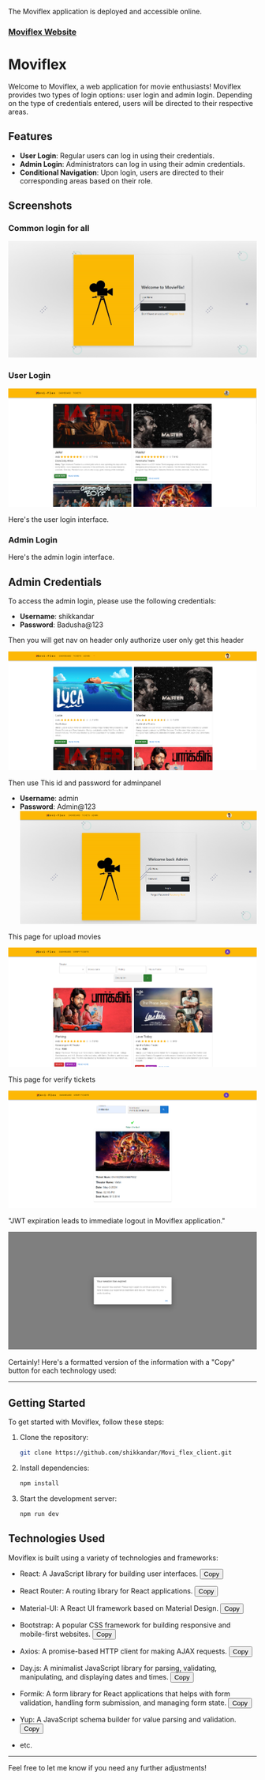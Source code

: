The Moviflex application is deployed and accessible online. 

### [Moviflex Website](https://shik-movi-flex.netlify.app)

# Moviflex

Welcome to Moviflex, a web application for movie enthusiasts! Moviflex provides two types of login options: user login and admin login. Depending on the type of credentials entered, users will be directed to their respective areas.

## Features

- **User Login**: Regular users can log in using their credentials.
- **Admin Login**: Administrators can log in using their admin credentials.
- **Conditional Navigation**: Upon login, users are directed to their corresponding areas based on their role.

## Screenshots
### Common login for all
![User Login](/src/assets/screenShot/login.png)


### User Login
![User Login](/src/assets/screenShot/userLogin.png)

Here's the user login interface.

### Admin Login
Here's the admin login interface.

## Admin Credentials

To access the admin login, please use the following credentials:
- **Username**: shikkandar
- **Password**: Badusha@123

Then you will get nav on header only authorize user only get this header

![Admin Login](/src/assets/screenShot/adminlogin.png)


Then use This id and password for adminpanel
- **Username**: admin
- **Password**: Admin@123 
![Admin Login](/src/assets/screenShot/admin.png)


This page for upload movies

![Upload Movies](/src/assets/screenShot/uploadfile.png)


This page for verify tickets

![Upload Movies](/src/assets/screenShot/verifivation.png)


"JWT expiration leads to immediate logout in Moviflex application."

![Upload Movies](/src/assets/screenShot/sesstion.png)

Certainly! Here's a formatted version of the information with a "Copy" button for each technology used:

---

## Getting Started

To get started with Moviflex, follow these steps:

1. Clone the repository:
   ```bash
   git clone https://github.com/shikkandar/Movi_flex_client.git
   ```

2. Install dependencies:
   ```bash
   npm install
   ```

3. Start the development server:
   ```bash
   npm run dev
   ```

## Technologies Used

Moviflex is built using a variety of technologies and frameworks:

- React: A JavaScript library for building user interfaces.
  <button class="copy-button" data-clipboard-text="React: A JavaScript library for building user interfaces.">Copy</button>

- React Router: A routing library for React applications.
  <button class="copy-button" data-clipboard-text="React Router: A routing library for React applications.">Copy</button>

- Material-UI: A React UI framework based on Material Design.
  <button class="copy-button" data-clipboard-text="Material-UI: A React UI framework based on Material Design.">Copy</button>

- Bootstrap: A popular CSS framework for building responsive and mobile-first websites.
  <button class="copy-button" data-clipboard-text="Bootstrap: A popular CSS framework for building responsive and mobile-first websites.">Copy</button>

- Axios: A promise-based HTTP client for making AJAX requests.
  <button class="copy-button" data-clipboard-text="Axios: A promise-based HTTP client for making AJAX requests.">Copy</button>

- Day.js: A minimalist JavaScript library for parsing, validating, manipulating, and displaying dates and times.
  <button class="copy-button" data-clipboard-text="Day.js: A minimalist JavaScript library for parsing, validating, manipulating, and displaying dates and times.">Copy</button>

- Formik: A form library for React applications that helps with form validation, handling form submission, and managing form state.
  <button class="copy-button" data-clipboard-text="Formik: A form library for React applications that helps with form validation, handling form submission, and managing form state.">Copy</button>

- Yup: A JavaScript schema builder for value parsing and validation.
  <button class="copy-button" data-clipboard-text="Yup: A JavaScript schema builder for value parsing and validation.">Copy</button>

- etc.

---

Feel free to let me know if you need any further adjustments!